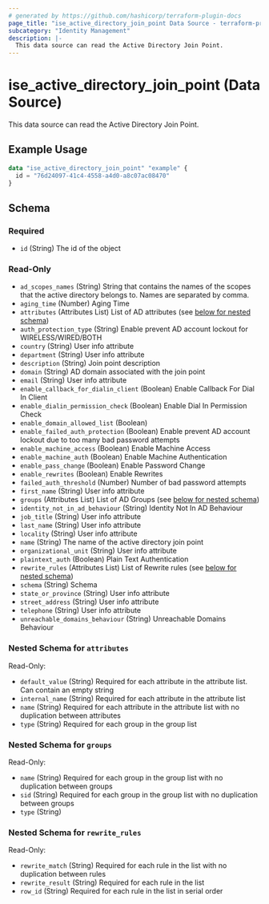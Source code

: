 ```yaml
---
# generated by https://github.com/hashicorp/terraform-plugin-docs
page_title: "ise_active_directory_join_point Data Source - terraform-provider-ise"
subcategory: "Identity Management"
description: |-
  This data source can read the Active Directory Join Point.
---
```


# ise_active_directory_join_point (Data Source)

This data source can read the Active Directory Join Point.

## Example Usage

```terraform
data "ise_active_directory_join_point" "example" {
  id = "76d24097-41c4-4558-a4d0-a8c07ac08470"
}
```

<!-- schema generated by tfplugindocs -->
## Schema

### Required

- `id` (String) The id of the object

### Read-Only

- `ad_scopes_names` (String) String that contains the names of the scopes that the active directory belongs to. Names are separated by comma.
- `aging_time` (Number) Aging Time
- `attributes` (Attributes List) List of AD attributes (see [below for nested schema](#nestedatt--attributes))
- `auth_protection_type` (String) Enable prevent AD account lockout for WIRELESS/WIRED/BOTH
- `country` (String) User info attribute
- `department` (String) User info attribute
- `description` (String) Join point description
- `domain` (String) AD domain associated with the join point
- `email` (String) User info attribute
- `enable_callback_for_dialin_client` (Boolean) Enable Callback For Dial In Client
- `enable_dialin_permission_check` (Boolean) Enable Dial In Permission Check
- `enable_domain_allowed_list` (Boolean)
- `enable_failed_auth_protection` (Boolean) Enable prevent AD account lockout due to too many bad password attempts
- `enable_machine_access` (Boolean) Enable Machine Access
- `enable_machine_auth` (Boolean) Enable Machine Authentication
- `enable_pass_change` (Boolean) Enable Password Change
- `enable_rewrites` (Boolean) Enable Rewrites
- `failed_auth_threshold` (Number) Number of bad password attempts
- `first_name` (String) User info attribute
- `groups` (Attributes List) List of AD Groups (see [below for nested schema](#nestedatt--groups))
- `identity_not_in_ad_behaviour` (String) Identity Not In AD Behaviour
- `job_title` (String) User info attribute
- `last_name` (String) User info attribute
- `locality` (String) User info attribute
- `name` (String) The name of the active directory join point
- `organizational_unit` (String) User info attribute
- `plaintext_auth` (Boolean) Plain Text Authentication
- `rewrite_rules` (Attributes List) List of Rewrite rules (see [below for nested schema](#nestedatt--rewrite_rules))
- `schema` (String) Schema
- `state_or_province` (String) User info attribute
- `street_address` (String) User info attribute
- `telephone` (String) User info attribute
- `unreachable_domains_behaviour` (String) Unreachable Domains Behaviour

<a id="nestedatt--attributes"></a>
### Nested Schema for `attributes`

Read-Only:

- `default_value` (String) Required for each attribute in the attribute list. Can contain an empty string
- `internal_name` (String) Required for each attribute in the attribute list
- `name` (String) Required for each attribute in the attribute list with no duplication between attributes
- `type` (String) Required for each group in the group list


<a id="nestedatt--groups"></a>
### Nested Schema for `groups`

Read-Only:

- `name` (String) Required for each group in the group list with no duplication between groups
- `sid` (String) Required for each group in the group list with no duplication between groups
- `type` (String)


<a id="nestedatt--rewrite_rules"></a>
### Nested Schema for `rewrite_rules`

Read-Only:

- `rewrite_match` (String) Required for each rule in the list with no duplication between rules
- `rewrite_result` (String) Required for each rule in the list
- `row_id` (String) Required for each rule in the list in serial order
